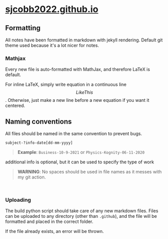 # [sjcobb2022.github.io](sjcobb2022.github.io)


## Formatting

All notes have been formatted in markdown with jekyll rendering. Default git theme used because it's a lot nicer for notes.

### Mathjax

Every new file is auto-formatted with MathJax, and therefore LaTeX is default.

For inline LaTeX, simply write equation in a continuous line $$Like This$$. Otherwise, just make a new line before a new equation if you want it centered.


## Naming conventions

All files should be named in the same convention to prevent bugs.

```subject-?info-date[dd-mm-yyyy]```


> **Example**: ```Business-10-9-2021``` or ```Physics-Kognity-06-11-2020```

additional info is optional, but it can be used to specify the type of work



> **WARNING**: No spaces should be used in file names as it messes with my git action.


<br/>

### Uploading

The build python script should take care of any new markdown files. Files can be uploaded to any directory (other than ```.github```), and the file will be formatted and placed in the correct folder.

If the file already exists, an error will be thrown.